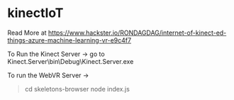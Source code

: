 # kinectIoT

Read More at https://www.hackster.io/RONDAGDAG/internet-of-kinect-ed-things-azure-machine-learning-vr-e9c4f7

To Run the Kinect Server -> 
  go to Kinect.Server\bin\Debug\Kinect.Server.exe
  
To run the WebVR Server -> 
  > cd skeletons-browser
  > node index.js
